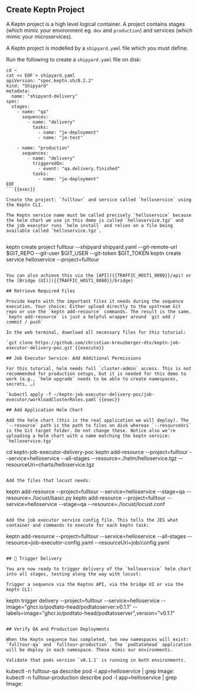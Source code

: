## Create Keptn Project

A Keptn project is a high level logical container. A project contains stages (which mimic your environment eg. `dev` and `production`) and services (which mimic your microservices).

A Keptn project is modelled by a `shipyard.yaml` file which you must define.

Run the following to create a `shipyard.yaml` file on disk:

```
cd ~
cat << EOF > shipyard.yaml
apiVersion: "spec.keptn.sh/0.2.2"
kind: "Shipyard"
metadata:
  name: "shipyard-delivery"
spec:
  stages:
    - name: "qa"
      sequences:
        - name: "delivery"
          tasks:
            - name: "je-deployment"
            - name: "je-test"

    - name: "production"
      sequences:
        - name: "delivery"
          triggeredOn:
            - event: "qa.delivery.finished"
          tasks:
            - name: "je-deployment"
EOF
```{{exec}}

Create the project: `fulltour` and service called `helloservice` using the Keptn CLI.

The Keptn service name must be called precisely `helloservice` because the helm chart we use in this demo is called `helloservice.tgz` and the job executor runs `helm install` and relies on a file being available called `helloservice.tgz`.


```
keptn create project fulltour --shipyard shipyard.yaml --git-remote-url $GIT_REPO --git-user $GIT_USER --git-token $GIT_TOKEN
keptn create service helloservice --project=fulltour
```{{exec}}

You can also achieve this via the [API]({{TRAFFIC_HOST1_8080}}/api) or the [Bridge (UI)]({{TRAFFIC_HOST1_8080}}/bridge)

## Retrieve Required Files

Provide keptn with the important files it needs during the sequence execution. Your choice: Either upload directly to the upstream Git repo or use the `keptn add-resource` commands. The result is the same. `keptn add-resource` is just a helpful wrapper around `git add / commit / push`

In the web terminal, download all necessary files for this tutorial:

`git clone https://github.com/christian-kreuzberger-dtx/keptn-job-executor-delivery-poc.git`{{execute}}

## Job Executor Service: Add Additional Permissions

For this tutorial, helm needs full `cluster-admin` access. This is not recommended for production setups, but it is needed for this demo to work (e.g., `helm upgrade` needs to be able to create namespaces, secrets, …)

`kubectl apply -f ~/keptn-job-executor-delivery-poc/job-executor/workloadClusterRoles.yaml`{{exec}}

## Add Application Helm Chart

Add the helm chart (this is the real application we will deploy). The `--resource` path is the path to files on disk whereas `--resourceUri` is the Git target folder. Do not change these. Notice also we’re uploading a helm chart with a name matching the keptn service: `helloservice.tgz`

```
cd keptn-job-executor-delivery-poc
keptn add-resource --project=fulltour --service=helloservice --all-stages --resource=./helm/helloservice.tgz --resourceUri=charts/helloservice.tgz
```{{exec}}

Add the files that locust needs:

```
keptn add-resource --project=fulltour --service=helloservice --stage=qa --resource=./locust/basic.py
keptn add-resource --project=fulltour --service=helloservice --stage=qa --resource=./locust/locust.conf
```{{exec}}

Add the job executor service config file. This tells the JES what container and commands to execute for each keptn task:

```
keptn add-resource --project=fulltour --service=helloservice --all-stages --resource=job-executor-config.yaml --resourceUri=job/config.yaml
```{{execute}}

## 🎉 Trigger Delivery

You are now ready to trigger delivery of the `helloservice` helm chart into all stages, testing along the way with locust:

Trigger a sequence via the Keptns API, via the bridge UI or via the keptn CLI:

```
keptn trigger delivery --project=fulltour --service=helloservice --image="ghcr.io/podtato-head/podtatoserver:v0.1.1" --labels=image="ghcr.io/podtato-head/podtatoserver",version="v0.1.1"
```{{exec}}

## Verify QA and Production Deployments

When the Keptn sequence has completed, two new namespaces will exist: `fulltour-qa` and `fulltour-production`. The `podtatohead` application will be deploy in each namespace. These mimic our environments.

Validate that pods version `v0.1.1` is running in both environments.

```
kubectl -n fulltour-qa describe pod -l app=helloservice | grep Image:
kubectl -n fulltour-production describe pod -l app=helloservice | grep Image:
```{{exec}}

